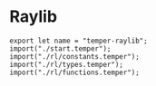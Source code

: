# Raylib

    export let name = "temper-raylib";
    import("./start.temper");
    import("./rl/constants.temper");
    import("./rl/types.temper");
    import("./rl/functions.temper");
    